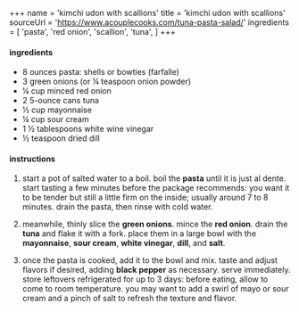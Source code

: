 +++
name = 'kimchi udon with scallions' 
title = 'kimchi udon with scallions'
sourceUrl = 'https://www.acouplecooks.com/tuna-pasta-salad/'
ingredients = [
  'pasta',
  'red onion',
  'scallion',
  'tuna',
]
+++

#### ingredients 

- 8 ounces pasta: shells or bowties (farfalle)
- 3 green onions (or ¼ teaspoon onion powder)
- ¼ cup minced red onion
- 2 5-ounce cans tuna
- ½ cup mayonnaise
- ¼ cup sour cream
- 1 ½ tablespoons white wine vinegar
- ½ teaspoon dried dill

#### instructions

1. start a pot of salted water to a boil. boil the **pasta** until it is just al dente. start tasting a few minutes before the package recommends: you want it to be tender but still a little firm on the inside; usually around 7 to 8 minutes. drain the pasta, then rinse with cold water. 

2. meanwhile, thinly slice the **green onions**. mince the **red onion**. drain the **tuna** and flake it with a fork. place them in a large bowl with the **mayonnaise**, **sour cream**, **white vinegar**, **dill**, and **salt**. 

3. once the pasta is cooked, add it to the bowl and mix. taste and adjust flavors if desired, adding **black pepper** as necessary. serve immediately. store leftovers refrigerated for up to 3 days: before eating, allow to come to room temperature. you may want to add a swirl of mayo or sour cream and a pinch of salt to refresh the texture and flavor. 

